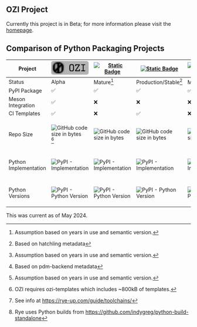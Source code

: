 ## OZI Project

Currently this project is in Beta; for more information please visit the [homepage](https://oziproject.dev/).

## Comparison of Python Packaging Projects

| Project               | [![OZI Badge](https://raw.githubusercontent.com/OZI-Project/brand/main/images/ozi-badge.svg)](https://oziproject.dev/) | [![Static Badge](https://img.shields.io/badge/-Flit-grey?logo=pypi)](https://pypi.org/project/flit/) | [![Static Badge](https://img.shields.io/badge/-Hatch-grey?logo=pypi)](https://pypi.org/project/hatch/) | [![Static Badge](https://img.shields.io/badge/-Poetry-grey?logo=poetry)](https://pypi.org/project/poetry/)     | [![Static Badge](https://img.shields.io/badge/-PDM-grey?logo=pdm)](https://pypi.org/project/pdm/)         | [![Rye](https://img.shields.io/endpoint?url=https://raw.githubusercontent.com/mitsuhiko/rye/main/artwork/badge.json)](https://rye-up.com) | [![PyScaffold](https://img.shields.io/badge/-PyScaffold?style=social&logo=pyscaffold&logoColor=005CA0&label=PyScaffold)](https://pyscaffold.org/) |
|-----------------------|------------------------------------------------------------------------------------------------------------------------|------------------------------------------------------------------------------------------------------|--------------------------------------------------------------------------------------------------------|----------------------------------------------------------------------------------------------------------------|-----------------------------------------------------------------------------------------------------------|-------------------------------------------------------------------------------------------------------------------------------------------|---------------------------------------------------------------------------------------------------------------------------------------------------|
| Status                | Alpha                                                                                                                  | Mature[^1]                                                                                              | Production/Stable[^2]                                                                                     | Mature[^1]                                                                                                        | Production/Stable[^3]                                                                                        | Alpha[^1]                                                                                                                                    | Production/Stable                                                                                                                                 |
| PyPI Package          | ✅                                                                                                                      | ✅                                                                                                    | ✅                                                                                                      | ✅                                                                                                              | ✅                                                                                                         | ❌                                                                                                                                         | ✅                                                                                                                                                 |
| Meson Integration     | ✅                                                                                                                      | ❌                                                                                                    | ❌                                                                                                      | ❌                                                                                                              | ❌                                                                                                         | ❌                                                                                                                                         | ❌                                                                                                                                                 |
| CI Templates          | ✅                                                                                                                      | ❌                                                                                                    | ✅                                                                                                      | ❌                                                                                                              | ❌                                                                                                         | ❌                                                                                                                                         | ✅                                                                                                                                                 |
| Repo Size             | ![GitHub code size in bytes](https://img.shields.io/github/languages/code-size/OZI-Project/OZI?label=%20)[^4]             | ![GitHub code size in bytes](https://img.shields.io/github/languages/code-size/pypa/flit?label=%20)  | ![GitHub code size in bytes](https://img.shields.io/github/languages/code-size/pypa/hatch?label=%20)   | ![GitHub code size in bytes](https://img.shields.io/github/languages/code-size/python-poetry/poetry?label=%20) | ![GitHub code size in bytes](https://img.shields.io/github/languages/code-size/pdm-project/pdm?label=%20) | ![GitHub code size in bytes](https://img.shields.io/github/languages/code-size/astral-sh/rye?label=%20)                                   | ![GitHub code size in bytes](https://img.shields.io/github/languages/code-size/pyscaffold/pyscaffold?label=%20)                                   |
| Python Implementation | ![PyPI - Implementation](https://img.shields.io/pypi/implementation/OZI?label=%20)                                     | ![PyPI - Implementation](https://img.shields.io/pypi/implementation/flit?label=%20)                  | ![PyPI - Implementation](https://img.shields.io/pypi/implementation/hatch?label=%20)                   | ![PyPI - Implementation](https://img.shields.io/pypi/implementation/poetry?label=%20)                          | ![PyPI - Implementation](https://img.shields.io/pypi/implementation/pdm?label=%20)                        | ![Static Badge](https://img.shields.io/badge/cpython%20%7C%20pypy---?color=blue)[^5]                                                         | ![PyPI - Implementation](https://img.shields.io/pypi/implementation/PyScaffold?label=%20)                                                         |
| Python Versions       | ![PyPI - Python Version](https://img.shields.io/pypi/pyversions/OZI?label=%20)                                         | ![PyPI - Python Version](https://img.shields.io/pypi/pyversions/flit?label=%20)                      | ![PyPI - Python Version](https://img.shields.io/pypi/pyversions/Hatch?label=%20)                       | ![PyPI - Python Version](https://img.shields.io/pypi/pyversions/poetry?label=%20)                              | ![PyPI - Python Version](https://img.shields.io/pypi/pyversions/PDM?label=%20)                            | ![Static Badge](https://img.shields.io/badge/3.8%20%7C%203.9%20%7C%203.10%20%7C%203.11%20%7C%203.12---?color=blue)[^6]                       | ![PyPI - Python Version](https://img.shields.io/pypi/pyversions/pyscaffold?label=%20)                                                             |

This was current as of May 2024.
[^1]: Assumption based on years in use and semantic version.
[^2]: Based on hatchling metadata
[^3]: Based on pdm-backend metadata
[^4]: OZI requires ozi-templates which includes ~800kB of templates.
[^5]: See info at https://rye-up.com/guide/toolchains/
[^6]: Rye uses Python builds from https://github.com/indygreg/python-build-standalone
